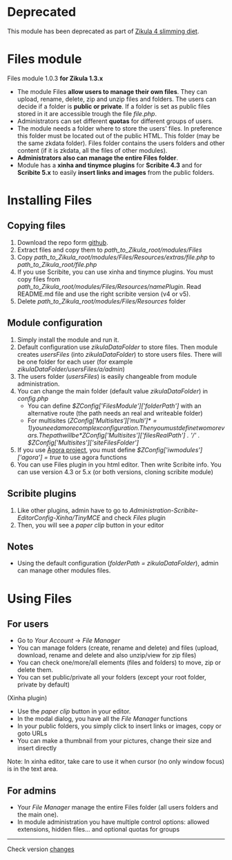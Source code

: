 # Deprecated

This module has been deprecated as part of [Zikula 4 slimming diet](https://github.com/zikula/core/blob/main/ZIKULA-4.0.md).

Files module
============
Files module 1.0.3 **for Zikula 1.3.x**

  - The module Files **allow users to manage their own files**. They can upload, rename, delete, zip and unzip files and folders. The users can decide if a folder is **public or private**. If a folder is set as public files stored in it are accessible trough the file *file.php*.
  - Administrators can set different **quotas** for different groups of users.
  - The module needs a folder where to store the users' files. In preference this folder must be located out of the public HTML. This folder (may be the same zkdata folder). Files folder contains the users folders and other content (if it is zkdata, all the files of other modules).
  - **Administrators also can manage the entire Files folder**.
  - Module has a **xinha and tinymce plugins** for **Scribite 4.3** and for **Scribite 5.x** to easily **insert links and images** from the public folders.

Installing Files
================

Copying files
-------------

  1. Download the repo form [github](https://github.com/zikula-modules/Files/archive/master.zip).
  2. Extract files and copy them to *path_to_Zikula_root/modules/Files*
  3. Copy *path_to_Zikula_root/modules/Files/Resources/extras/file.php* to *path_to_Zikula_root/file.php*
  4. If you use Scribite, you can use xinha and tinymce plugins. You must copy files from *path_to_Zikula_root/modules/Files/Resources/namePlugin*. Read README.md file and use the right scribite version (v4 or v5).
  5. Delete *path_to_Zikula_root/modules/Files/Resources* folder

Module configuration
--------------------

  1. Simply install the module and run it.
  2. Default configuration use *zikulaDataFolder* to store files. Then module creates *usersFiles* (into *zikulaDataFolder*) to store users files. There will be one folder for each user (for example *zikulaDataFolder/usersFiles/a/admin*)
  3. The users folder (*usersFiles*) is easily changeable from module administration.
  4. You can change the main folder (default value *zikulaDataFolder*) in *config.php*
      - You can define *$ZConfig['FilesModule']['folderPath']* with an alternative route (the path needs an real and writeable folder)
      - For multisites (*$ZConfig['Multisites']['multi']* = 1) you need a more complex configuration. Then you must define two more vars. The path will be *$ZConfig['Multisites']['filesRealPath'] . '/' . $ZConfig['Multisites']['siteFilesFolder']*
  5. If you use [Àgora project](https://github.com/projectestac/agora), you must define *$ZConfig['iwmodules']['agora'] = true* to use agora functions
  6. You can use Files plugin in you html editor. Then write Scribite info. You can use version 4.3 or 5.x (or both versions, cloning scribite module)

Scribite plugins
------------------

  1. Like other plugins, admin have to go to *Administration-Scribite-EditorConfig-Xinha/TinyMCE* and check *Files* plugin
  2. Then, you will see a *paper clip* button in your editor

Notes
-----

  - Using the default configuration (*folderPath = zikulaDataFolder*), admin can manage other modules files.

Using Files
===========
For users
---------
  - Go to *Your Account* -> *File Manager*
  - You can manage folders (create, rename and delete) and files (upload, download, rename and delete and also unzip/view for zip files)
  - You can check one/more/all elements (files and folders) to move, zip or delete them.
  - You can set public/private all your folders (except your root folder, private by default)

  (Xinha plugin)
  - Use the *paper clip* button in your editor.
  - In the modal dialog, you have all the *File Manager* functions
  - In your public folders, you simply click to insert links or images, copy or goto URLs
  - You can make a thumbnail from your pictures, change their size and insert directly

  Note: In xinha editor, take care to use it when cursor (no only window focus) is in the text area.

For admins
----------
  - Your *File Manager*  manage the entire Files folder (all users folders and the main one).
  - In module administration you have multiple control options: allowed extensions, hidden files... and optional quotas for groups

--------
Check version [changes](docs/changes.md)
